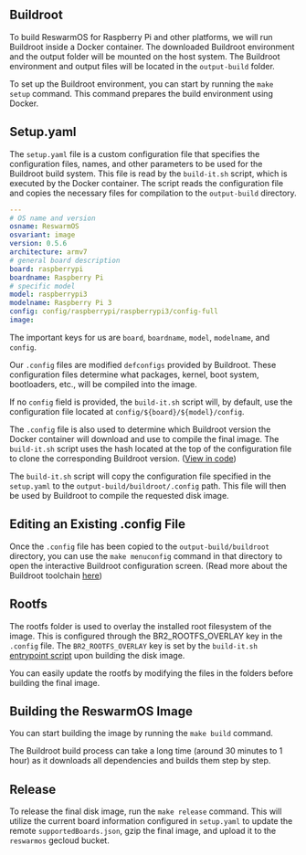 ## Buildroot

To build ReswarmOS for Raspberry Pi and other platforms, we will run Buildroot inside a Docker container. The downloaded Buildroot environment and the output folder will be mounted on the host system. The Buildroot environment and output files will be located in the `output-build` folder.

To set up the Buildroot environment, you can start by running the `make setup` command. This command prepares the build environment using Docker.

## Setup.yaml

The `setup.yaml` file is a custom configuration file that specifies the configuration files, names, and other parameters to be used for the Buildroot build system. This file is read by the `build-it.sh` script, which is executed by the Docker container. The script reads the configuration file and copies the necessary files for compilation to the `output-build` directory.

```yaml
---
# OS name and version
osname: ReswarmOS
osvariant: image
version: 0.5.6
architecture: armv7
# general board description
board: raspberrypi
boardname: Raspberry Pi
# specific model
model: raspberrypi3
modelname: Raspberry Pi 3
config: config/raspberrypi/raspberrypi3/config-full
image:
```

The important keys for us are `board`, `boardname`, `model`, `modelname`, and `config`.

Our `.config` files are modified `defconfigs` provided by Buildroot. These configuration files determine what packages, kernel, boot system, bootloaders, etc., will be compiled into the image.

If no `config` field is provided, the `build-it.sh` script will, by default, use the configuration file located at `config/${board}/${model}/config`.

The `.config` file is also used to determine which Buildroot version the Docker container will download and use to compile the final image. The `build-it.sh` script uses the hash located at the top of the configuration file to clone the corresponding Buildroot version. ([View in code](https://github.com/RecordEvolution/ReswarmOS/blob/093d0e0ed48a37f0227c9105715bd5dcee620c11/buildroot/build-it.sh#L179))

The `build-it.sh` script will copy the configuration file specified in the `setup.yaml` to the `output-build/buildroot/.config` path. This file will then be used by Buildroot to compile the requested disk image.

## Editing an Existing .config File

Once the `.config` file has been copied to the `output-build/buildroot` directory, you can use the `make menuconfig` command in that directory to open the interactive Buildroot configuration screen. (Read more about the Buildroot toolchain [here](https://buildroot.org/downloads/manual/manual.html))

## Rootfs

The rootfs folder is used to overlay the installed root filesystem of the image. This is configured through the BR2_ROOTFS_OVERLAY key in the `.config` file. The `BR2_ROOTFS_OVERLAY` key is set by the `build-it.sh` [entrypoint script](https://github.com/RecordEvolution/ReswarmOS/blob/c2941c67beec4046bb5c56fd3a7c3d6096394b32/buildroot/build-it.sh#L105) upon building the disk image. 

You can easily update the rootfs by modifying the files in the folders before building the final image.

## Building the ReswarmOS Image

You can start building the image by running the `make build` command.

The Buildroot build process can take a long time (around 30 minutes to 1 hour) as it downloads all dependencies and builds them step by step.

## Release

To release the final disk image, run the `make release` command. This will utilize the current board information configured in `setup.yaml` to update the remote `supportedBoards.json`, gzip the final image, and upload it to the `reswarmos` gecloud bucket. 
